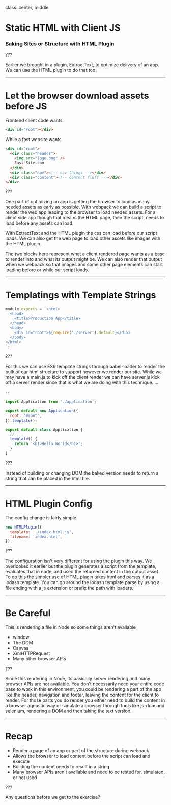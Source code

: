 class: center, middle

# Static HTML with Client JS

### Baking Sites or Structure with HTML Plugin

???

Earlier we brought in a plugin, ExtractText, to optimize delivery of an app. We can use the HTML plugin to do that too.

---

# Let the browser download assets before JS

Frontend client code wants

```html
<div id="root"></div>
```

While a fast website wants

```html
<div id="root">
  <div class="header">
    <img src="logo.png" />
    Fast Site.com
  </div>
  <div class="nav"><!-- nav things --></div>
  <div class="content"><!-- content fluff --></div>
</div>
```

???

One part of optimizing an app is getting the browser to load as many needed assets as early as possible. With webpack we can build a script to render the web app leading to the browser to load needed assets. For a client side app though that means the HTML page, then the script, needs to load before any assets can load.

With ExtractText and the HTML plugin the css can load before our script loads. We can also get the web page to load other assets like images with the HTML plugin.

The two blocks here represent what a client rendered page wants as a base to render into and what its output might be. We can also render that output when we webpack so that images and some other page elements can start loading before or while our script loads.

---

# Templatings with Template Strings

```js
module.exports = `<html>
  <head>
    <title>Production App</title>
  </head>
  <body>
    <div id="root">${require('./server').default}</div>
  </body>
</html>
`;
```

???

For this we can use ES6 template strings through babel-loader to render the bulk of our html structure to support however we render our site. While we may have a main.js to kick off the client render we can have server.js kick off a server render since that is what we are doing with this technique. ...

--

```js
import Application from './application';

export default new Application({
  root: '#root',
}).template();
```

```js
export default class Application {
  // ...
  template() {
    return '<h1>Hello World</h1>';
  }
}
```

???

Instead of building or changing DOM the baked version needs to return a string that can be placed in the html file.

---

# HTML Plugin Config

The config change is fairly simple.

```js
new HTMLPlugin({
  template: './index.html.js',
  filename: 'index.html',
}),
```

???

The configuration isn't very different for using the plugin this way. We overlooked it earlier but the plugin generates a script from the template, evaluates that in node, and used the returned content in the output asset. To do this the simpler use of HTML plugin takes html and parses it as a lodash template. You can go around the lodash template parse by using a file ending with a js extension or prefix the path with loaders.

---

# Be Careful

This is rendering a file in Node so some things aren't available

- window
- The DOM
- Canvas
- XmlHTTPRequest
- Many other browser APIs

???

Since this rendering in Node, its basically server rendering and many browser APIs are not available. You don't necessarily need your entire code base to work in this environment, you could be rendering a part of the app like the header, navigation and footer, leaving the content for the client to render. For those parts you do render you either need to build the content in a browser agnostic way or simulate a browser through tools like js-dom and selenium, rendering a DOM and then taking the text version.

---

# Recap

- Render a page of an app or part of the structure during webpack
- Allows the browser to load content before the script can load and execute
- Building the content needs to result in a string
- Many browser APIs aren't available and need to be tested for, simulated, or not used

???

Any questions before we get to the exercise?
